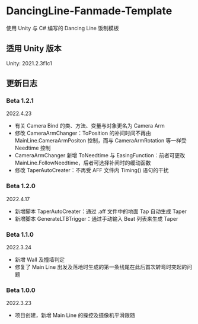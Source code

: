# DancingLine-Fanmade-Template

使用 Unity 与 C# 编写的 Dancing Line 饭制模板

## 适用 Unity 版本

Unity: 2021.2.3f1c1

## 更新日志

### Beta 1.2.1

2022.4.23

- 有关 Camera Bind 的类、方法、变量与对象更名为 Camera Arm
- 修改 CameraArmChanger：ToPosition 的补间时间不再由 MainLine.CameraArmPositon 控制，而与 CameraArmRotation 等一样受 Needtime 控制
- CameraArmChanger 新增 ToNeedtime 与 EasingFunction：前者可更改 MainLine.FollowNeedtime，后者可选择补间时的缓动函数
- 修改 TaperAutoCreater：不再受 AFF 文件内 Timing() 语句的干扰

### Beta 1.2.0

2022.4.17

- 新增脚本 TaperAutoCreater：通过 .aff 文件中的地面 Tap 自动生成 Taper
- 新增脚本 GenerateLTBTrigger：通过手动输入 Beat 列表来生成 Taper

### Beta 1.1.0

2022.3.24

- 新增 Wall 及撞墙判定
- 修复了 Main Line 出发及落地时生成的第一条线尾在此后首次转弯时突起的问题

### Beta 1.0.0

2022.3.23

- 项目创建，新增 Main Line 的操控及摄像机平滑跟随

